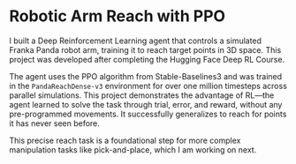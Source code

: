 # Robotic Arm Reach with PPO

I built a Deep Reinforcement Learning agent that controls a simulated Franka Panda robot arm, training it to reach target points in 3D space. This project was developed after completing the Hugging Face Deep RL Course.

The agent uses the PPO algorithm from Stable-Baselines3 and was trained in the `PandaReachDense-v3` environment for over one million timesteps across parallel simulations.
This project demonstrates the advantage of RL—the agent learned to solve the task through trial, error, and reward, without any pre-programmed movements. It successfully generalizes to reach for points it has never seen before.

This precise reach task is a foundational step for more complex manipulation tasks like pick-and-place, which I am working on next.
